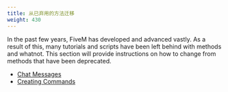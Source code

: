 ```yaml
---
title: 从已弃用的方法迁移
weight: 430
---
```


In the past few years, FiveM has developed and advanced vastly. As a result of this, many tutorials and scripts have been left behind with methods and whatnot. This section will provide instructions on how to change from methods that have been deprecated.

- [Chat Messages](/docs/scripting-manual/migrating-from-deprecated/chat-messages)
- [Creating Commands](/docs/scripting-manual/migrating-from-deprecated/creating-commands)
  